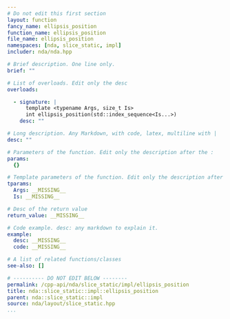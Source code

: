 ```yaml
---
# Do not edit this first section
layout: function
fancy_name: ellipsis_position
function_name: ellipsis_position
file_name: ellipsis_position
namespaces: [nda, slice_static, impl]
includer: nda/nda.hpp

# Brief description. One line only.
brief: ""

# List of overloads. Edit only the desc
overloads:

  - signature: |
      template <typename Args, size_t Is>
      int ellipsis_position(std::index_sequence<Is...>)
    desc: ""

# Long description. Any Markdown, with code, latex, multiline with |
desc: ""

# Parameters of the function. Edit only the description after the :
params:
  {}

# Template parameters of the function. Edit only the description after the :
tparams:
  Args: __MISSING__
  Is: __MISSING__

# Desc of the return value
return_value: __MISSING__

# Code example. desc: any markdown to explain it.
example:
  desc: __MISSING__
  code: __MISSING__

# A list of related functions/classes
see-also: []

# ---------- DO NOT EDIT BELOW --------
permalink: /cpp-api/nda/slice_static/impl/ellipsis_position
title: nda::slice_static::impl::ellipsis_position
parent: nda::slice_static::impl
source: nda/layout/slice_static.hpp
...
```


